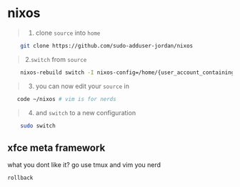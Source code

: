 # nixos 

>1. clone `source` into `home`

```sh
    git clone https://github.com/sudo-adduser-jordan/nixos
```
>2.`switch` from `source`

```sh
    nixos-rebuild switch -I nixos-config=/home/{user_account_containing source}/nixos/configuration.nix
```

> 3. you can now edit your `source` in 

```sh
   code ~/nixos # vim is for nerds
```

>4. and `switch` to a new configuration

```sh
    sudo switch
```

## xfce meta framework

what you dont like it? go use tmux and vim you nerd
```sh
rollback
```


